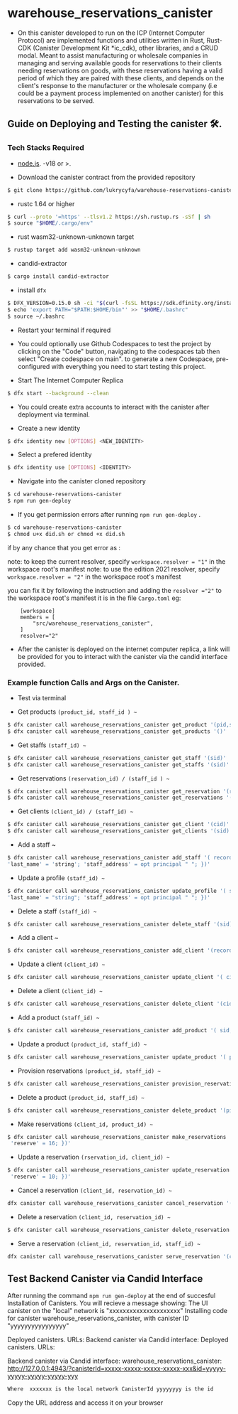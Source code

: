 # warehouse_reservations_canister

- On this canister developed to run on the ICP (Internet Computer Protocol) are implemented functions and utilities written in Rust, Rust-CDK (Canister Development Kit *ic_cdk), other libraries, and a CRUD modal. Meant to assist manufacturing or wholesale companies in managing and serving available goods for reservations to their clients needing reservations on goods, with these reservations having a valid period of which they are paired with these clients, and depends on the client's response to the manufacturer or the wholesale company (i.e could be a payment process implemented on another canister) for this reservations to be served.

## Guide on Deploying and Testing the canister 🛠.

### Tech Stacks Required

* [node.js](https://nodejs.org/en/download). -v18 or >.

* Download the canister contract from the provided repository 
```bash
$ git clone https://github.com/lukrycyfa/warehouse-reservations-canister.git
```

* rustc 1.64 or higher
```bash
$ curl --proto '=https' --tlsv1.2 https://sh.rustup.rs -sSf | sh
$ source "$HOME/.cargo/env"
```
* rust wasm32-unknown-unknown target
```bash
$ rustup target add wasm32-unknown-unknown
```
* candid-extractor
```bash
$ cargo install candid-extractor
```
* install `dfx`
```bash
$ DFX_VERSION=0.15.0 sh -ci "$(curl -fsSL https://sdk.dfinity.org/install.sh)"
$ echo 'export PATH="$PATH:$HOME/bin"' >> "$HOME/.bashrc"
$ source ~/.bashrc
```
* Restart your terminal if required

* You could optionally use Github Codespaces to test the project by clicking on the "Code" button, navigating to the codespaces tab then select "Create codespace on main". to generate a new Codespace, pre-configured with everything you need to start testing this project.

* Start The Internet Computer Replica
```bash
$ dfx start --background --clean
```

* You could create extra accounts to interact with the canister after deployment via terminal.

- Create a new identity
```bash
$ dfx identity new [OPTIONS] <NEW_IDENTITY>
```
- Select a prefered identity
```bash
$ dfx identity use [OPTIONS] <IDENTITY>
```

* Navigate into the canister cloned repository

```bash
$ cd warehouse-reservations-canister
$ npm run gen-deploy
```
* If you get permission errors after running `npm run gen-deploy`
.

```bash
$ cd warehouse-reservations-canister
$ chmod u+x did.sh or chmod +x did.sh 
```
if by any chance that you get error as :

note: to keep the current resolver, specify `workspace.resolver = "1"` in the workspace root's manifest
note: to use the edition 2021 resolver, specify `workspace.resolver = "2"` in the workspace root's manifest


you can fix it by following the instruction and adding the `resolver ="2"` to the workspace root's manifest it is in the file `Cargo.toml` eg:

        [workspace]
        members = [
            "src/warehouse_reservations_canister",
        ]
        resolver="2"

* After the canister is deployed on the internet computer replica, a link will be provided for you to interact with the canister via the candid interface provided.

### Example function Calls and Args on the Canister.

* Test via terminal

- Get products `(product_id, staff_id ) ~`

```bash
$ dfx canister call warehouse_reservations_canister get_product '(pid,sid)'
$ dfx canister call warehouse_reservations_canister get_products '()'
```
- Get staffs `(staff_id) ~`

```bash
$ dfx canister call warehouse_reservations_canister get_staff '(sid)'
$ dfx canister call warehouse_reservations_canister get_staffs '(sid)'
```
- Get reservations  `(reservation_id) / (staff_id ) ~`

```bash
$ dfx canister call warehouse_reservations_canister get_reservation '(rid)'
$ dfx canister call warehouse_reservations_canister get_reservations '(sid)'
```
- Get clients `(client_id) / (staff_id) ~`

```bash
$ dfx canister call warehouse_reservations_canister get_client '(cid)'
$ dfx canister call warehouse_reservations_canister get_clients '(sid)'
```
- Add a staff ~
 
```bash
$ dfx canister call warehouse_reservations_canister add_staff '( record {'first_name' = 'string'; 
'last_name' = 'string'; 'staff_address' = opt principal " "; })'
```
- Update a profile `(staff_id) ~`

```bash
$ dfx canister call warehouse_reservations_canister update_profile '( sid, record {'first_name' = "string"; 
'last_name' = "string"; 'staff_address' = opt principal " "; })'
```
- Delete a staff `(staff_id) ~`

```bash
$ dfx canister call warehouse_reservations_canister delete_staff '(sid)'
```
- Add a client ~

```bash
$ dfx canister call warehouse_reservations_canister add_client '(record {'first_name' = "string"; 'last_name' = "string";})'
```
- Update a client `(client_id) ~`

```bash
$ dfx canister call warehouse_reservations_canister update_client '( cid , record { 'first_name' = "string"; 'last_name' = "string";})'
```
- Delete a client `(client_id) ~`

```bash
$ dfx canister call warehouse_reservations_canister delete_client '(cid)'
```
- Add a product `(staff_id) ~`

```bash
$ dfx canister call warehouse_reservations_canister add_product '( sid, record { 'name'= "product name"; 'description' = "product description"; 'minimum_reservation' = 6; 'maximum_reservation' = 25; 'reservation_valid_duration' = 420000000000; 'price_per_item'= 90000; })'
```    
- Update a product `(product_id, staff_id) ~`

```bash
$ dfx canister call warehouse_reservations_canister update_product '( pid, sid, record { 'name'= "product name"; 'description' = "product description updated"; 'minimum_reservation' = 8; 'maximum_reservation' = 27; 'reservation_valid_duration' = 520000000000; 'price_per_item'= 90000; })'
```   

- Provision reservations `(product_id, staff_id) ~`

```bash
$ dfx canister call warehouse_reservations_canister provision_reservations '(pid, sid, record { 'reservations' = 95; })'
```
- Delete a product `(product_id, staff_id) ~`

```bash
$ dfx canister call warehouse_reservations_canister delete_product '(pid,sid)'
```
- Make reservations `(client_id, product_id) ~`

```bash
$ dfx canister call warehouse_reservations_canister make_reservations '( cid, pid, record { 'description' = "reservation description";
 'reserve' = 16; })'
``` 
- Update a reservation `(rservation_id, client_id) ~`

```bash
$ dfx canister call warehouse_reservations_canister update_reservation '( rid, cid, record { 'description' = "reservation description";
 'reserve' = 10; })'
``` 
- Cancel a reservation `(client_id, reservation_id) ~`

```bash
dfx canister call warehouse_reservations_canister cancel_reservation '(cid, rid)'
```
- Delete a reservation `(client_id, reservation_id) ~`

```bash
$ dfx canister call warehouse_reservations_canister delete_reservation '(cid, rid)'
```
- Serve a reservation `(client_id, reservation_id, staff_id) ~`

```bash
dfx canister call warehouse_reservations_canister serve_reservation '(cid, rid, sid)'
```


## Test Backend Canister via Candid Interface 

 After running the command `npm run gen-deploy` at the end of succesful Installation of Canisters.
 You will recieve a message showing:
 The UI canister on the "local" network is "xxxxxxxxxxxxxxxxxxxxx"
Installing code for canister warehouse_reservations_canister, with canister ID "yyyyyyyyyyyyyyyy"



Deployed canisters.
URLs:
Backend canister via Candid interface:
    Deployed canisters.
URLs:




 Backend canister via Candid interface:
    warehouse_reservations_canister: http://127.0.0.1:4943/?canisterId=xxxxx-xxxxx-xxxxx-xxxxx-xxx&id=yyyyy-yyyyy-yyyyy-yyyyy-yyy

```bash
Where  xxxxxxx is the local network CanisterId yyyyyyyy is the id
```
Copy the URL address and access it on your browser